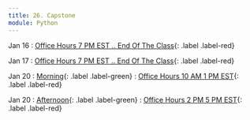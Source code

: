 ```yaml
---
title: 26. Capstone
module: Python
---
```


Jan 16
: [Office Hours 7 PM EST .. End Of The Class](){: .label .label-red}


Jan 17
: [Office Hours 7 PM EST .. End Of The Class](){: .label .label-red}

Jan 20
: [Morning](){: .label .label-green}
: [Office Hours 10 AM 1 PM EST](){: .label .label-red}

Jan 20
: [Afternoon](){: .label .label-green}
: [Office Hours 2 PM 5 PM EST](){: .label .label-red}
